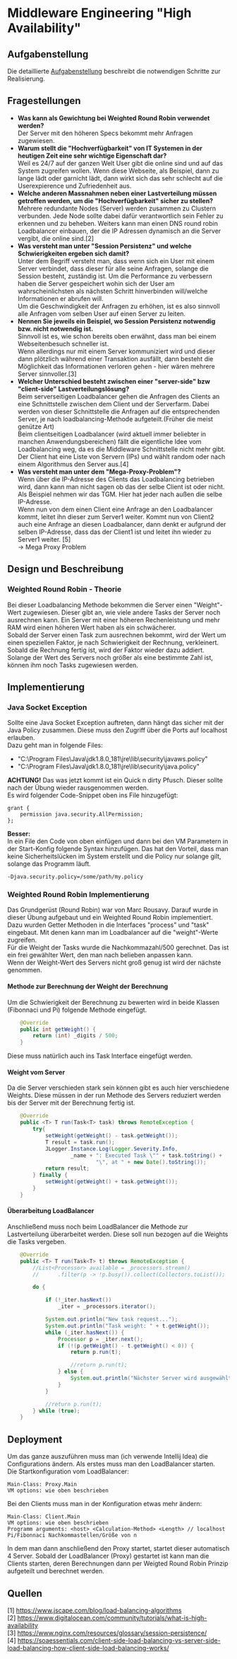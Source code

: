 # Middleware Engineering "High Availability"

## Aufgabenstellung
Die detaillierte [Aufgabenstellung](TASK.md) beschreibt die notwendigen Schritte zur Realisierung.

## Fragestellungen

- __Was kann als Gewichtung bei Weighted Round Robin verwendet werden?__  
Der Server mit den höheren Specs bekommt mehr Anfragen zugewiesen.  
- __Warum stellt die "Hochverfügbarkeit" von IT Systemen in der heutigen Zeit eine sehr wichtige Eigenschaft dar?__  
Weil es 24/7 auf der ganzen Welt User gibt die online sind und auf das System zugreifen wollen. Wenn diese Webseite, als Beispiel, dann zu lange lädt oder garnicht lädt, dann wirkt sich das sehr schlecht auf die Userexpierence und Zufriedenheit aus.
- __Welche anderen Massnahmen neben einer Lastverteilung müssen getroffen werden, um die "Hochverfügbarkeit" sicher zu stellen?__  
Mehrere redundante Nodes (Server) werden zusammen zu Clustern verbunden. Jede Node sollte dabei dafür verantwortlich sein Fehler zu erkennen und zu beheben. Weiters kann man einen DNS round robin Loadbalancer einbauen, der die IP Adressen dynamisch an die Server vergibt, die online sind.[2]  
- __Was versteht man unter "Session Persistenz" und welche Schwierigkeiten ergeben sich damit?__  
Unter dem Begriff versteht man, dass wenn sich ein User mit einem Server verbindet, dass dieser für alle seine Anfragen, solange die Session besteht, zuständig ist. Um die Performance zu verbessern haben die Server gespeichert wohin sich der User am wahrscheinlichsten als nächsten Schritt hinverbinden will/welche Informationen er abrufen will.  
Um die Geschwindigkeit der Anfragen zu erhöhen, ist es also sinnvoll alle Anfragen vom selben User auf einen Server zu leiten.  
- __Nennen Sie jeweils ein Beispiel, wo Session Persistenz notwendig bzw. nicht notwendig ist.__  
Sinnvoll ist es, wie schon bereits oben erwähnt, dass man bei einem Webseitenbesuch schneller ist.  
Wenn allerdings nur mit einem Server kommuniziert wird und dieser dann plötzlich während einer Transaktion ausfällt, dann besteht die Möglichkeit das Informationen verloren gehen - hier wären mehrere Server sinnvoller.[3]  
- __Welcher Unterschied besteht zwischen einer "server-side" bzw "client-side" Lastverteilungslösung?__  
Beim serverseitigen Loadbalancer gehen die Anfragen des Clients an eine Schnittstelle zwischen dem Client und der Serverfarm. Dabei werden von dieser Schnittstelle die Anfragen auf die entsprechenden Server, je nach loadbalancing-Methode aufgeteilt.(Früher die meist genütze Art)  
Beim clientseitigen Loadbalancer (wird aktuell immer beliebter in manchen Anwendungsbereichen) fällt die eigentliche Idee vom Loadbalancing weg, da es die Middleware Schnittstelle nicht mehr gibt. Der Client hat eine Liste von Servern (IPs) und wählt random oder nach einem Algorithmus den Server aus.[4]  
- __Was versteht man unter dem "Mega-Proxy-Problem"?__  
Wenn über die IP-Adresse des Clients das Loadbalancing betrieben wird, dann kann man nicht sagen ob das der selbe Client ist oder nicht.  
Als Beispiel nehmen wir das TGM. Hier hat jeder nach außen die selbe IP-Adresse.  
Wenn nun von dem einen Client eine Anfrage an den Loadbalancer kommt, leitet ihn dieser zum Server1 weiter. Kommt nun von Client2 auch eine Anfrage an diesen Loadbalancer, dann denkt er aufgrund der selben IP-Adresse, dass das der Client1 ist und leitet ihn wieder zu Server1 weiter.  [5]  
-> Mega Proxy Problem

## Design und Beschreibung
### Weighted Round Robin - Theorie
Bei dieser Loadbalancing Methode bekommen die Server einen "Weight"-Wert zugewiesen. Dieser gibt an, wie viele andere Tasks der Server noch ausrechnen kann. Ein Server mit einer höheren Rechenleistung und mehr RAM wird einen höheren Wert haben als ein schwächerer.  
Sobald der Server einen Task zum ausrechnen bekommt, wird der Wert um einen speziellen Faktor, je nach Schwierigkeit der Rechnung, verkleinert. Sobald die Rechnung fertig ist, wird der Faktor wieder dazu addiert.  
Solange der Wert des Servers noch größer als eine bestimmte Zahl ist, können ihm noch Tasks zugewiesen werden.

## Implementierung
### Java Socket Exception
Sollte eine Java Socket Exception auftreten, dann hängt das sicher mit der Java Policy zusammen. Diese muss den Zugriff über die Ports auf localhost erlauben.  
Dazu geht man in folgende Files:  
- "C:\Program Files\Java\jdk1.8.0_181\jre\lib\security\javaws.policy"  
- "C:\Program Files\Java\jdk1.8.0_181\jre\lib\security\java.policy"  

__ACHTUNG!__ Das was jetzt kommt ist ein Quick n dirty Pfusch. Dieser sollte nach der Übung wieder rausgenommen werden.  
Es wird folgender Code-Snippet oben ins File hinzugefügt:  

    grant {
        permission java.security.AllPermission;
    };   
__Besser:__  
In ein File den Code von oben einfügen und dann bei den VM Parametern in der Start-Konfig folgende Syntax hinzufügen. 
Das hat den Vorteil, dass man keine Sicherheitslücken im System erstellt und die Policy nur solange gilt, solange das Programm läuft.  

	-Djava.security.policy=/some/path/my.policy

### Weighted Round Robin Implementierung
Das Grundgerüst (Round Robin) war von Marc Rousavy. Darauf wurde in dieser Übung aufgebaut und ein Weighted Round Robin implementiert.  
Dazu wurden Getter Methoden in die Interfaces "process" und "task" eingebaut. Mit denen kann man im Loadbalancer auf die "weight"-Werte zugreifen.  
Für die Weight der Tasks wurde die Nachkommazahl/500 gerechnet. Das ist ein frei gewählter Wert, den man nach belieben anpassen kann.  
Wenn der Weight-Wert des Servers nicht groß genug ist wird der nächste genommen.  


#### Methode zur Berechnung der Weight der Berechnung
Um die Schwierigkeit der Berechnung zu bewerten wird in beide Klassen (Fibonnaci und Pi) folgende Methode eingefügt.  
```java
	@Override
    public int getWeight() {
        return (int) _digits / 500;
    }
```
Diese muss natürlich auch ins Task Interface eingefügt werden.

#### Weight vom Server
Da die Server verschieden stark sein können gibt es auch hier verschiedene Weights. Diese müssen in der run Methode des Servers reduziert werden bis der Server mit der Berechnung fertig ist.  
```java
	@Override
    public <T> T run(Task<T> task) throws RemoteException {
        try{
            setWeight(getWeight() - task.getWeight());
            T result = task.run();
            JLogger.Instance.Log(Logger.Severity.Info,
                    _name + ": Executed Task \"" + task.toString() +
                            "\", at " + new Date().toString());
            return result;
        } finally {
            setWeight(getWeight() + task.getWeight());
        }
    }
```

#### Überarbeitung LoadBalancer
Anschließend muss noch beim LoadBalancer die Methode zur Lastverteilung überarbeitet werden. Diese soll nun bezogen auf die Weights die Tasks vergeben.  
```java
	@Override
    public <T> T run(Task<T> t) throws RemoteException {
        //List<Processor> available = _processors.stream()
        //      .filter(p -> !p.busy()).collect(Collectors.toList());

        do {

            if (!_iter.hasNext())
                _iter = _processors.iterator();

            System.out.println("New task request...");
            System.out.println("Task weight: " + t.getWeight());
            while (_iter.hasNext()) {
                Processor p = _iter.next();
                if (!(p.getWeight() - t.getWeight() < 0)) {
                    return p.run(t);

                    //return p.run(t);
                } else {
                    System.out.println("Nächster Server wird ausgewählt.");
                }
            }

            //return p.run(t);
        } while (true);
    }
```

## Deployment
Um das ganze auszuführen muss man (ich verwende Intellij Idea) die Configurations ändern. Als erstes muss man den LoadBalancer starten.  
Die Startkonfiguration vom LoadBalancer:  

	Main-Class: Proxy.Main
	VM options: wie oben beschrieben
Bei den Clients muss man in der Konfiguration etwas mehr ändern:  

	Main-Class: Client.Main
	VM options: wie oben beschrieben
	Programm arguments: <host> <Calculation-Method> <Length> // localhost Pi/Fibonnaci Nachkommastellen/Größe von n

In dem man dann anschließend den Proxy startet, startet dieser automatisch 4 Server. Sobald der LoadBalancer (Proxy) gestartet ist kann man die Clients starten, deren Berechnungen dann per Weigted Round Robin Prinzip aufgeteilt und berechnet werden.
	

## Quellen
[1] https://www.jscape.com/blog/load-balancing-algorithms  
[2] https://www.digitalocean.com/community/tutorials/what-is-high-availability  
[3] https://www.nginx.com/resources/glossary/session-persistence/  
[4] https://soaessentials.com/client-side-load-balancing-vs-server-side-load-balancing-how-client-side-load-balancing-works/  

